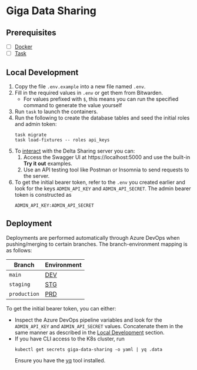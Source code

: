 # Giga Data Sharing

## Prerequisites

- [ ] [Docker](https://docker.com)
- [ ] [Task](https://taskfile.dev)

## Local Development

1. Copy the file `.env.example` into a new file named `.env`.
2. Fill in the required values in `.env` or get them from Bitwarden.
    - For values prefixed with `$`, this means you can run the specified command to
      generate the value yourself
3. Run `task` to launch the containers.
4. Run the following to create the database tables and seed the initial roles and admin
   token:
    ```shell
    task migrate
    task load-fixtures -- roles api_keys
    ```
5. To [interact](https://github.com/delta-io/delta-sharing/blob/main/PROTOCOL.md) with
   the Delta Sharing server you can:
    1. Access the Swagger UI at https://localhost:5000 and use the built-in
       **Try it out** examples.
    2. Use an API testing tool like Postman or Insomnia to send requests to the server.
6. To get the initial bearer token, refer to the `.env` you created earlier and
   look for the keys `ADMIN_API_KEY` and `ADMIN_API_SECRET`. The admin bearer token is
   constructed as
   ```text
   ADMIN_API_KEY:ADMIN_API_SECRET
   ```

## Deployment

Deployments are performed automatically through Azure DevOps when pushing/merging to
certain branches. The branch-environment mapping is as follows:

| Branch       | Environment                                  |
|--------------|----------------------------------------------|
| `main`       | [DEV](https://io-datasharing-dev.unitst.org) |
| `staging`    | [STG](https://io-datasharing-stg.unitst.org) |
| `production` | [PRD](https://datasharing.giga.global)       |

To get the initial bearer token, you can either:

- Inspect the Azure DevOps pipeline variables and look for the `ADMIN_API_KEY` and
  `ADMIN_API_SECRET` values. Concatenate them in the same manner as described in
  the [Local Development](#local-development) section.
- If you have CLI access to the K8s cluster, run
   ```shell
   kubectl get secrets giga-data-sharing -o yaml | yq .data
   ```
  Ensure you have the [yq](https://github.com/mikefarah/yq) tool installed.
